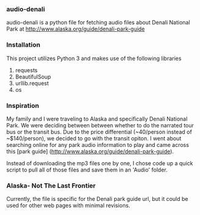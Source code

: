 ### audio-denali

audio-denali is a python file for fetching audio files about Denali National Park at http://www.alaska.org/guide/denali-park-guide

### Installation
This project utilizes Python 3 and makes use of the following libraries

1.  requests
2.  BeautifulSoup
3.  urllib.request
4.  os

### Inspiration
My family and I were traveling to Alaska and specifically Denali National Park. We were deciding between between whether to do the narrated tour bus or the transit bus. Due to the price differential (~40/person instead of ~$140/person), we decided to go with the transit opiton. I went about searching online for any park audio information to play and came across this [park guide] (http://www.alaska.org/guide/denali-park-guide).

Instead of downloading the mp3 files one by one, I chose code up a quick script to pull all of those files and save them in an 'Audio' folder. 


### Alaska- Not The Last Frontier

Currently, the file is specific for the Denali park guide url, but it could be used for other web pages with minimal revisions.
